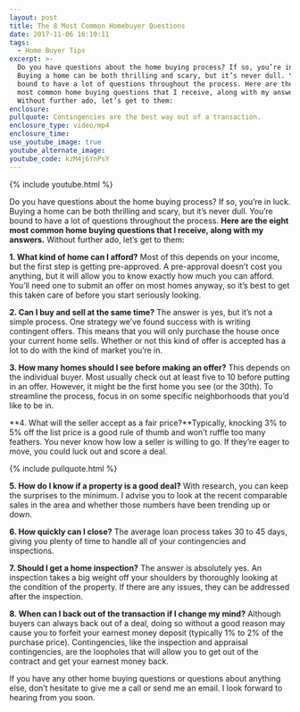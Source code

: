 ```yaml
---
layout: post
title: The 8 Most Common Homebuyer Questions
date: 2017-11-06 16:10:11
tags:
  - Home Buyer Tips
excerpt: >-
  Do you have questions about the home buying process? If so, you’re in luck.
  Buying a home can be both thrilling and scary, but it’s never dull. You’re
  bound to have a lot of questions throughout the process. Here are the eight
  most common home buying questions that I receive, along with my answers.
  Without further ado, let’s get to them:
enclosure:
pullquote: Contingencies are the best way out of a transaction.
enclosure_type: video/mp4
enclosure_time:
use_youtube_image: true
youtube_alternate_image:
youtube_code: kzM4j6YnPsY
---
```



{% include youtube.html %}

Do you have questions about the home buying process? If so, you’re in luck. Buying a home can be both thrilling and scary, but it’s never dull. You’re bound to have a lot of questions throughout the process. **Here are the eight most common home buying questions that I receive, along with my answers.** Without further ado, let’s get to them:

**1. What kind of home can I afford?** Most of this depends on your income, but the first step is getting pre-approved. A pre-approval doesn’t cost you anything, but it will allow you to know exactly how much you can afford. You’ll need one to submit an offer on most homes anyway, so it’s best to get this taken care of before you start seriously looking.

**2. Can I buy and sell at the same time?** The answer is yes, but it’s not a simple process. One strategy we’ve found success with is writing contingent offers. This means that you will only purchase the house once your current home sells. Whether or not this kind of offer is accepted has a lot to do with the kind of market you’re in.

**3. How many homes should I see before making an offer?** This depends on the individual buyer. Most usually check out at least five to 10 before putting in an offer. However, it might be the first home you see (or the 30th). To streamline the process, focus in on some specific neighborhoods that you’d like to be in.

**4. What will the seller accept as a fair price?**Typically, knocking 3% to 5% off the list price is a good rule of thumb and won’t ruffle too many feathers. You never know how low a seller is willing to go. If they’re eager to move, you could luck out and score a deal.

{% include pullquote.html %}

**5. How do I know if a property is a good deal?** With research, you can keep the surprises to the minimum. I advise you to look at the recent comparable sales in the area and whether those numbers have been trending up or down.

**6. How quickly can I close?** The average loan process takes 30 to 45 days, giving you plenty of time to handle all of your contingencies and inspections.

**7. Should I get a home inspection?** The answer is absolutely yes. An inspection takes a big weight off your shoulders by thoroughly looking at the condition of the property. If there are any issues, they can be addressed after the inspection.

**8. When can I back out of the transaction if I change my mind?** Although buyers can always back out of a deal, doing so without a good reason may cause you to forfeit your earnest money deposit (typically 1% to 2% of the purchase price). Contingencies, like the inspection and appraisal contingencies, are the loopholes that will allow you to get out of the contract and get your earnest money back.

If you have any other home buying questions or questions about anything else, don’t hesitate to give me a call or send me an email. I look forward to hearing from you soon.